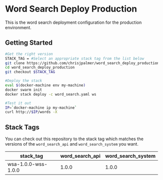 # Word Search Deploy Production
This is the word search deployment configuration for the production environment.

## Getting Started
```sh
#Get the right version
STACK_TAG = #Select an appropriate stack tag from the list below
git clone https://github.com/chrisjpalmer/word_search_deploy_production
cd word_search_deploy_production
git checkout $STACK_TAG

#Deploy the stack
eval $(docker-machine env my-machine)
docker swarm init
docker stack deploy -c word_search.yaml ws

#Test it out
IP=`docker-machine ip my-machine`
curl http://$IP/words -X
```

## Stack Tags
You can check out this repository to the stack tag which matches the versions of the `word_search_api` and `word_search_system` you want.

| stack_tag | word_search_api | word_search_system |
| --------- | --------------- | ------------------ |
| wsa-1.0.0-wss-1.0.0 | 1.0.0| 1.0.0 |
